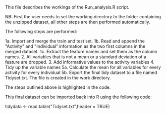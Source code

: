 This file describes the workings of the Run_analysis.R script.


NB: First the user needs to set the working directory to the folder containing the unzipped dataset, all other steps are then performed automatically.

The following steps are performed:

1a.	Import and merge the train and test set.
1b.	Read and append the "Activity" and "Individual" information as the two first columns in the merged dataset.
1c.	Extract the feature names and set them as the column names.
2.	All variables that is not a mean or a standard deviation of a feature are dropped.
3.	Add informative values to the activity variables
4.	Tidy up the variable names
5a.	Calculate the mean for all variables for every activity for every individual
5b.	Export the final tidy dataset to a file named Tidyset.txt. The file is created in the work directory.

The steps outlined above is highlighted in the code.


This final dataset can be imported back into R using the following code:

tidydata  <- read.table("Tidyset.txt",header = TRUE)